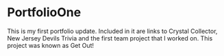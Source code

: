 # PortfolioOne

This is my first portfolio update. Included in it are links to Crystal Collector, New Jersey Devils Trivia and the first team project that I worked on. This project was known as Get Out! 